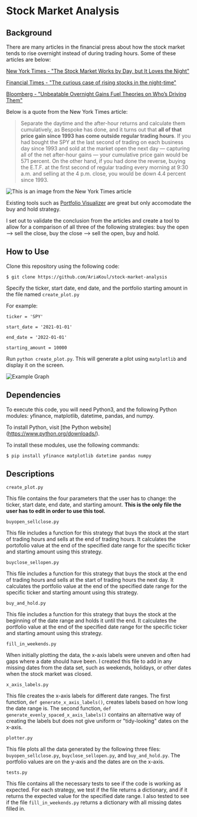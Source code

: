 # Stock Market Analysis 
## Background
There are many articles in the financial press about how the stock market tends to rise overnight instead of during trading hours. Some of these articles are below:

[New York Times - "The Stock Market Works by Day, but It Loves the Night"](https://www.nytimes.com/2018/02/02/your-money/stock-market-after-hours-trading.html)

[Financial Times - "The curious case of rising stocks in the night-time"](https://www.ft.com/content/1cc17824-3077-4e39-9a99-cbccc83a2251)

[Bloomberg - "Unbeatable Overnight Gains Fuel Theories on Who’s Driving Them"](https://www.bloomberg.com/news/articles/2020-09-17/volatility-bout-puts-outsize-overnight-stock-moves-in-focus)

Below is a quote from the New York Times article:

>Separate the daytime and the after-hour returns and calculate them cumulatively, as Bespoke has done, and it turns out that **all of that price gain since 1993 has come outside regular trading hours**.
If you had bought the SPY at the last second of trading on each business day since 1993 and sold at the market open the next day — capturing all of the net after-hour gains — your cumulative price gain would be 571 percent.
On the other hand, if you had done the reverse, buying the E.T.F. at the first second of regular trading every morning at 9:30 a.m. and selling at the 4 p.m. close, you would be down 4.4 percent since 1993.

![This is an image from the New York Times article](https://i.imgur.com/5jIfi80.png)

Existing tools such as [Portfolio Visualizer](https://www.portfoliovisualizer.com/) are great but only accomodate the buy and hold strategy.

I set out to validate the conclusion from the articles and create a tool to allow for a comparison of all three of the following strategies: buy the open --> sell the close, buy the close --> sell the open, buy and hold. 
 

## How to Use
Clone this repository using the following code:

`$ git clone https://github.com/AriaKoul/stock-market-analysis`

Specify the ticker, start date, end date, and the portfolio starting amount in the file named `create_plot.py`

For example: 

`ticker = 'SPY'`

`start_date = '2021-01-01'`

`end_date = '2022-01-01'`

`starting_amount = 10000`

Run `python create_plot.py`. This will generate a plot using `matplotlib` and display it on the screen.

![Example Graph](https://i.imgur.com/QMqxqM2.png)


## Dependencies
To execute this code, you will need Python3, and the following Python modules: yfinance, matplotlib, datetime, pandas, and numpy. 

To install Python, visit [the Python website] (https://www.python.org/downloads/).

To install these modules, use the following commands:

`$ pip install yfinance matplotlib datetime pandas numpy`

## Descriptions

`create_plot.py`

This file contains the four parameters that the user has to change: the ticker, start date, end date, and starting amount. **This is the only file the user has to edit in order to use this tool.**

`buyopen_sellclose.py`

This file includes a function for this strategy that buys the stock at the start of trading hours and sells at the end of trading hours. It calculates the portofolio value at the end of the specified date range for the specific ticker and starting amount using this strategy.  

`buyclose_sellopen.py`

This file includes a function for this strategy that buys the stock at the end of trading hours and sells at the start of trading hours the next day. It calculates the portfolio value at the end of the specified date range for the specific ticker and starting amount using this strategy. 

`buy_and_hold.py`

This file includes a function for this strategy that buys the stock at the beginning of the date range and holds it until the end. It calculates the portfolio value at the end of the specified date range for the specific ticker and starting amount using this strategy. 

`fill_in_weekends.py`

When initially plotting the data, the x-axis labels were uneven and often had gaps where a date should have been. I created this file to add in any missing dates from the data set, such as weekends, holidays, or other dates when the stock market was closed. 


`x_axis_labels.py`

This file creates the x-axis labels for different date ranges. The first function, `def generate_x_axis_labels()`, creates labels based on how long the date range is. The second function, `def generate_evenly_spaced_x_axis_labels()` contains an alternative way of creating the labels but does not give uniform or "tidy-looking" dates on the x-axis. 

`plotter.py`

This file plots all the data generated by the following three files: `buyopen_sellclose.py`, `buyclose_sellopen.py`, and `buy_and_hold.py`. The portfolio values are on the y-axis and the dates are on the x-axis.  

`tests.py`

This file contains all the necessary tests to see if the code is working as expected. For each strategy, we test if the file returns a dictionary, and if it returns the expected value for the specified date range. I also tested to see if the file `fill_in_weekends.py` returns a dictionary with all missing dates filled in. 
